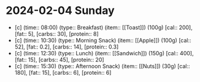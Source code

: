 # 2024-02-04 Sunday

- [c] (time:: 08:00) (type:: Breakfast) (item:: [[Toast]]) (100g) [cal:: 200], [fat:: 5], [carbs:: 30], [protein:: 8]
- [c] (time:: 10:30) (type:: Morning Snack) (item:: [[Apple]]) (100g) [cal:: 52], [fat:: 0.2], [carbs:: 14], [protein:: 0.3]
- [c] (time:: 12:30) (type:: Lunch) (item:: [[Sandwich]]) (150g) [cal:: 400], [fat:: 15], [carbs:: 45], [protein:: 20]
- [c] (time:: 15:30) (type:: Afternoon Snack) (item:: [[Nuts]]) (30g) [cal:: 180], [fat:: 15], [carbs:: 6], [protein:: 6]
